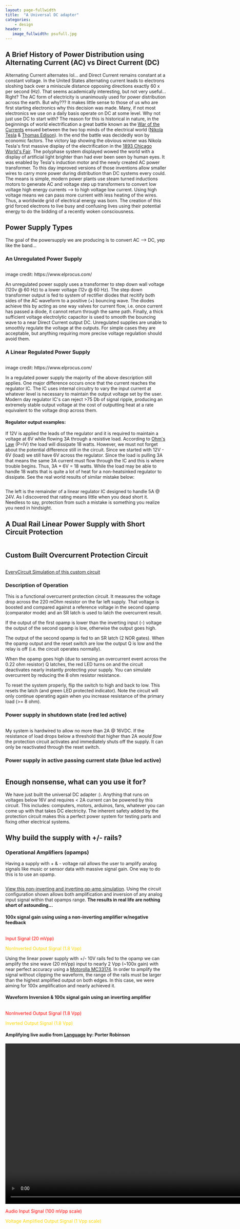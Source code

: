 ```yaml
---
layout: page-fullwidth
title:  "A Universal DC adapter"
categories:
    - design
header:
   image_fullwidth: psufull.jpg
---
```

<h2>A Brief History of Power Distribution using Alternating Current (AC) vs Direct Current (DC)</h2>
<p>Alternating Current alternates lol... and Direct Current remains constant at a constant voltage. In the United States alternating current leads to electrons sloshing back over a miniscule distance opposing directions exactly 60 x per second (Hz). That seems academically interesting, but not very useful... Right? The AC form of electricity is unanimously used for power distribution across the earth. But why??? It makes little sense to those of us who are first starting electronics why this decision was made. Many, if not most electronics we use on a daily basis operate on DC at some level. Why not just use DC to start with? The reason for this is historical in nature, in the beginnings of world electrification a great battle known as the <a href="https://www.energy.gov/articles/war-currents-ac-vs-dc-power">War of the Currents</a> ensued between the two top minds of the electrical world (<a href="https://en.wikipedia.org/wiki/Nikola_Tesla">Nikola Tesla</a> & <a href="https://en.wikipedia.org/wiki/Thomas_Edison">Thomas Edison</a>). In the end the battle was decidedly won by economic factors. The victory lap showing the obvious winner was Nikola Tesla's first massive display of the electrification in the <a href="https://en.wikipedia.org/wiki/World%27s_Columbian_Exposition">1893 Chicago World's Fair</a>. The polyphase system displayed wowed the world with a display of artificial light brighter than had ever been seen by human eyes. It was enabled by Tesla's induction motor and the newly created AC power transformer. To this day improved versions of those inventions allow smaller wires to carry more power during distribution than DC systems every could. The means is simple, modern power plants use steam turned inductions motors to generate AC and voltage step up transformers to convert low voltage high energy currents --> to high voltage low current. Using high voltage means we can pass more current with less heating of the wires. Thus, a worldwide grid of electrical energy was born. The creation of this grid forced electrons to live busy and confusing lives using their potential energy to do the bidding of a recently woken consciousness.</p>

<h2>Power Supply Types</h2>
<p>The goal of the powersupply we are producing is to convert AC --> DC, yep like the band...</p>
<h3>An Unregulated Power Supply</h3>
<div class="row">
    <div class="column.large-centered">
    <img src="{{ site.urlimg }}psuUnreg.jpg" alt="">
    </div>
</div>
<p>image credit: https://www.elprocus.com/</p>
<p>An unregulated power supply uses a transformer to step down wall voltage (120v @ 60 Hz) to a lower voltage (12v @ 60 Hz). The step down transformer output is fed to system of rectifier diodes that recitify both sides of the AC waveform to a positive (+) bouncing wave. The diodes achieve this by acting as one way valves for current flow, i.e. once current has passed a diode, it cannot return through the same path. Finally, a thick sufficient voltage electrolytic capacitor is used to smooth the bouncing wave to a near Direct Current output DC. Unregulated supplies are unable to smoothly regulate the voltage at the outputs. For simple cases they are acceptable, but anything requiring more precise voltage regulation should avoid them.</p>

<h3>A Linear Regulated Power Supply</h3>
<p></p>
<div class="row">
    <div class="column.large-centered">
    <img src="{{ site.urlimg }}psuRegLin.jpg" alt="">
    </div>
</div>
<p>image credit: https://www.elprocus.com/</p>
<p>In a regulated power supply the majority of the above description still applies. One major difference occurs once that the current reaches the regulator IC. The IC uses internal circuitry to vary the input current at whatever level is necessary to maintain the output voltage set by the user. Modern day regulator IC's can reject >75 Db of signal ripple, producing an extremely stable output voltage at the cost of outputting heat at a rate equivalent to the voltage drop across them. 

<h4>Regulator output examples:</h4>
<p>If 12V is applied the leads of the regulator and it is required to maintain a voltage at 6V while flowing 3A through a resistive load. According to <a href="https://en.wikipedia.org/wiki/Ohm%27s_law">Ohm's Law</a> (P=IV) the load will dissipate 18 watts. However, we must not forget about the potential difference still in the circuit. Since we started with 12V - 6V (load) we still have 6V across the regulator. Since the load is pulling 3A that means the same 3A current must flow through the IC and this is where trouble begins. Thus, 3A * 6V = 18 watts. While the load may be able to handle 18 watts that is quite a lot of heat for a non-heatsinked regulator to dissipate. See the real world results of similar mistake below:</p>
<div class="row">
    <div class="column.large-centered">
    <img src="{{ site.urlimg }}psuLinRegOops.jpg" alt="">
    </div>
</div>
<p>The left is the remainder of a linear regulator IC designed to handle 5A @ 24V. As I discovered that rating means little when you dead short it. Needless to say, protection from such a mistake is something you realize you need in hindsight.</p>
<h2>A Dual Rail Linear Power Supply with Short Circuit Protection</h2>
<div class="row">
    <div class="column.large-centered">
    <img src="{{ site.urlimg }}psuFullOpAmpCircuitRun.jpg" alt="">
    </div>
</div>
<h2>Custom Built Overcurrent Protection Circuit</h2>
<div class="row">
    <div class="column.large-centered">
    <img src="{{ site.urlimg }}psuEverycirc.png" alt="">
    </div>
</div>
<p><a href="https://everycircuit.com/circuit/6734605162643456/overcurrent-short-circuit-protection-circuit">EveryCircuit Simulation of this custom circuit</a></p>
<h3>Description of Operation</h3>
<p>This is a functional overcurrent protection circuit. It measures the voltage drop across the 220 mOhm resistor on the far left supply. That voltage is boosted and compared against a reference voltage in the second opamp (comparator mode) and an SR latch is used to latch the overcurrent result.</p> 
<p>If the output of the first opamp is lower than the inverting input (-) voltage the output of the second opamp is low, otherwise the output goes high.</p>  
<p>The output of the second opamp is fed to an SR latch (2 NOR gates). When the opamp output and the reset switch are low the output Q is low and the relay is off (i.e. the circuit operates normally).</p> 
<p>When the opamp goes high (due to sensing an overcurrent event across the 0.22 ohm resistor) Q latches, the red LED turns on and the circuit deactivates nearly instantly protecting your supply.  You can simulate overcurrent by reducing the 8 ohm resistor resistance.</p> 
<p>To reset the system properly, flip the switch to high and back to low. This resets the latch (and green LED protected indicator). Note the circuit will only continue operating again when you increase resistance of the primary load (>= 8 ohm). </p>

<h3>Power supply in shutdown state (red led active)</h3>
<div class="row">
    <div class="column.large-centered">
    <img src="{{ site.urlimg }}psuKillCircuit.jpg" alt="">
    </div>
</div>
<p>My system is hardwired to allow no more than 2A @ 16VDC. If the resistance of load drops below a threshold that higher than 2A <em>would flow</em> the protection circuit activates and immediately shuts off the supply. It can only be reactivated through the reset switch.</p>

<h3>Power supply in active passing current state (blue led active)</h3>
<div class="row">
    <div class="column.large-centered">
    <img src="{{ site.urlimg }}psuBoxOpen.jpg" alt="">
    </div>
</div>

<h2>Enough nonsense, what can you use it for?</h2>
<p>We have just built the universal DC adapter :). Anything that runs on voltages below 16V and requires < 2A current can be powered by this circuit. This includes: computers, motors, arduinos, fans, whatever you can come up with that takes DC electricity. The inherent safety added by the protection circuit makes this a perfect power system for testing parts and fixing other electrical systems.</p>

<h2>Why build the supply with +/- rails?</h2>
<h3>Operational Amplifiers (opamps)</h3>
<p>Having a supply with + & - voltage rail allows the user to amplify analog signals like music or sensor data with massive signal gain. One way to do this is to use an opamp.</p>
<div class="row">
    <div class="column.large-centered">
    <img src="{{ site.urlimg }}psuOpAmpNonInv_InvConfig.png" alt="">
    </div>
</div>
<p><a href="https://everycircuit.com/circuit/6586919818625024">View this non-inverting and inverting op-amp simulation</a>. Using the circuit configuration shown allows both amplification and inversion of any analog input signal within that opamps range. <strong>The results in real life are nothing short of astounding...</strong></p>
<h4>100x signal gain using using a non-inverting amplifier w/negative feedback</h4>
<div class="row">
    <div class="column.large-centered">
    <img src="{{ site.urlimg }}psuinputAmplified.jpg" alt="">
    </div>
</div>
<p style="color:red;">Input Signal (20 mVpp)</p>
<p style="color:gold;">NonInverted Output Signal (1.8 Vpp)</p>
<p>Using the linear power supply with +/- 10V rails fed to the opamp we can amplify the sine wave (20 mVpp) input to nearly 2 Vpp (~100x gain) with near perfect accuracy using a <a href="https://www.futurlec.com/Motorola/MC33174.shtml">Motorolla MC33174</a>. In order to amplify the signal without clipping the waveform, the range of the rails must be larger than the highest amplified output on both edges. In this case, we were aiming for 100x amplification and nearly achieved it.</p>
<h4>Waveform Inversion & 100x signal gain using an inverting amplifier</h4>
<div class="row">
    <div class="column.large-centered">
    <img src="{{ site.urlimg }}psuinputAmplifiedReversed.jpg" alt="">
    </div>
</div>
<p style="color:red;">NonInverted Output Signal (1.8 Vpp)</p>
<p style="color:gold;">Inverted Output Signal (1.8 Vpp)</p>

<h4>Amplifying live audio from <a href="https://www.youtube.com/watch?v=Vsy1URDYK88">Language</a> by: Porter Robinson</h4>
<div>
<video width="1000" controls>
    <source src="/images/images/psuLanguageAlive.mov" type="video/mp4">
    <source src="movie.ogg" type="video/ogg">
    Your browser does not support the video tag.
</video>
</div>
<p style="color:red;">Audio Input Signal (100 mVpp scale)</p>
<p style="color:gold;">Voltage Amplified Output Signal (1 Vpp scale)</p>